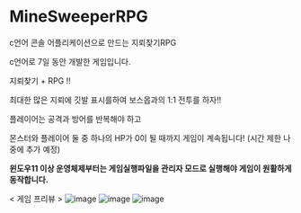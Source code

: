 # MineSweeperRPG
c언어 콘솔 어플리케이션으로 만드는 지뢰찾기RPG

c언어로 7일 동안 개발한 게임입니다.

지뢰찾기 + RPG !!

최대한 많은 지뢰에 깃발 표시를하여 보스몹과의 1:1 전투를 하자!!

플레이어는 공격과 방어를 반복해야 하고

몬스터와 플레이어 둘 중 하나의 HP가 0이 될 때까지 게임이 계속됩니다! (시간 제한 나중에 추가 예정)

****윈도우11 이상 운영체제부터는 게임실행파일을 관리자 모드로 실행해야 게임이 원활하게 동작합니다.****

< 게임 프리뷰 >
![image](https://user-images.githubusercontent.com/89978584/231028719-159a405b-5640-4268-99dc-768847614223.png)
![image](https://user-images.githubusercontent.com/89978584/231028799-1bac55e4-ad63-43fa-8d1c-d32912cb8baf.png)
![image](https://user-images.githubusercontent.com/89978584/231028823-cfc1da37-189e-44dd-9e18-dfb04ff61cd2.png)
